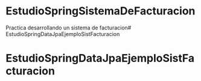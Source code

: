 # EstudioSpringSistemaDeFacturacion

Practica desarrollando un sistema de facturacion# EstudioSpringDataJpaEjemploSistFacturacion
# EstudioSpringDataJpaEjemploSistFacturacion
